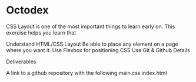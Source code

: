 # Octodex

CSS Layout is one of the most important things to learn early on. This exercise helps you learn that

Understand HTML/CSS Layout
Be able to place any element on a page where you want it.
Use Flexbox for positioning CSS
Use Git & Github
Details

Deliverables

A link to a github repository with the following
main.css
index.html
